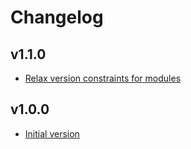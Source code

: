 # Changelog

## v1.1.0

- [Relax version constraints for modules](https://github.com/babbel/terraform-aws-iam-role-for-github-repository/pull/7)

## v1.0.0

- [Initial version](https://github.com/babbel/terraform-aws-iam-role-for-github-repository/pull/1)
